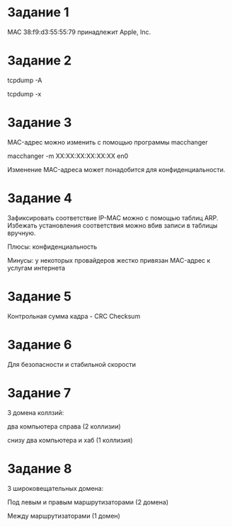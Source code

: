 # Задание 1

MAC 38:f9:d3:55:55:79 принадлежит Apple, Inc.

# Задание 2

tcpdump -A

tcpdump -x

# Задание 3

MAC-адрес можно изменить с помощью программы macchanger

macchanger -m XX:XX:XX:XX:XX:XX en0

Изменение MAC-адреса может понадобится для конфиденциальности.

# Задание 4

Зафиксировать соответствие IP-MAC можно с помощью таблиц ARP.
Избежать установления соответствия можно вбив записи в таблицы вручную.

Плюсы: конфиденциальность

Минусы: у некоторых провайдеров жестко привязан MAC-адрес к услугам интернета

# Задание 5

Контрольная сумма кадра - CRC Checksum

# Задание 6

Для безопасности и стабильной скорости

# Задание 7

3 домена коллзий:

два компьютера справа (2 коллизии)

снизу два компьютера и хаб (1 коллизия)

# Задание 8

3 широковещательных домена:

Под левым и правым маршрутизаторами (2 домена)

Между маршрутизаторами (1 домен)
